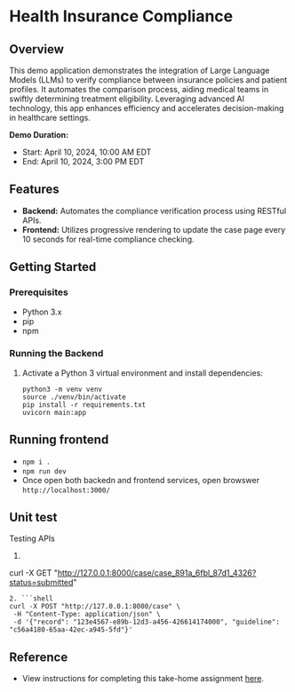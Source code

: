 # Health Insurance Compliance

## Overview

This demo application demonstrates the integration of Large Language Models (LLMs) to verify compliance between insurance policies and patient profiles. It automates the comparison process, aiding medical teams in swiftly determining treatment eligibility. Leveraging advanced AI technology, this app enhances efficiency and accelerates decision-making in healthcare settings.

**Demo Duration:**
- Start: April 10, 2024, 10:00 AM EDT
- End: April 10, 2024, 3:00 PM EDT

## Features

- **Backend:** Automates the compliance verification process using RESTful APIs.
- **Frontend:** Utilizes progressive rendering to update the case page every 10 seconds for real-time compliance checking.

## Getting Started

### Prerequisites

- Python 3.x
- pip
- npm

### Running the Backend

1. Activate a Python 3 virtual environment and install dependencies:
   ```shell
   python3 -m venv venv
   source ./venv/bin/activate
   pip install -r requirements.txt
   uvicorn main:app
   ```
   
## Running frontend
  * `npm i .`
  * `npm run dev`
  * Once open both backedn and frontend services, open browswer `http://localhost:3000/`

## Unit test

Testing APIs

1. ```shell
curl -X GET "http://127.0.0.1:8000/case/case_891a_6fbl_87d1_4326?status=submitted"
```
2. ```shell
curl -X POST "http://127.0.0.1:8000/case" \
 -H "Content-Type: application/json" \
 -d '{"record": "123e4567-e89b-12d3-a456-426614174000", "guideline": "c56a4180-65aa-42ec-a945-5fd"}'
```

## Reference

* View instructions for completing this take-home assignment [here](https://co-helm.notion.site/Senior-Product-Engineer-Take-Home-6e82ec45cc2a46b59a0d9ee3aeb9449c).
